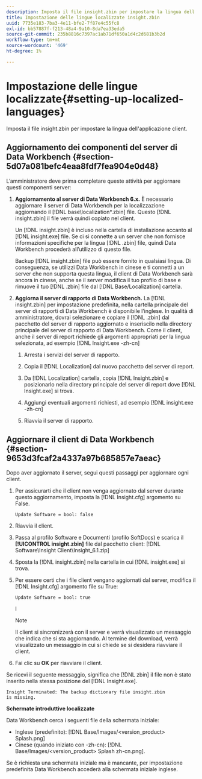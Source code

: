 ```yaml
---
description: Imposta il file insight.zbin per impostare la lingua dell'applicazione client.
title: Impostazione delle lingue localizzate insight.zbin
uuid: 7735e183-7ba3-4e11-bfe2-7f87e4c55fc8
exl-id: bb57887f-f213-48a4-9a10-8da7ea33eda5
source-git-commit: 235b8816c7397ac1ab71df650a1d4c2d681b3b2d
workflow-type: tm+mt
source-wordcount: '469'
ht-degree: 1%

---
```


# Impostazione delle lingue localizzate{#setting-up-localized-languages}

Imposta il file insight.zbin per impostare la lingua dell&#39;applicazione client.

## Aggiornamento dei componenti del server di Data Workbench {#section-5d07a081befc4eaa8fdf7fea904e0d48}

L’amministratore deve prima completare queste attività per aggiornare questi componenti server:

1. **Aggiornamento al server di Data Workbench 6.x.** È necessario aggiornare il server di Data Workbench per la localizzazione aggiornando il [!DNL base\localization\*.zbin] file. Questo [!DNL insight.zbin] il file verrà quindi copiato nel client.

   Un [!DNL insight.zbin] è incluso nella cartella di installazione accanto al [!DNL insight.exe] file. Se ci si connette a un server che non fornisce informazioni specifiche per la lingua [!DNL .zbin] file, quindi Data Workbench procederà all’utilizzo di questo file.

   Backup [!DNL insight.zbin] file può essere fornito in qualsiasi lingua. Di conseguenza, se utilizzi Data Workbench in cinese e ti connetti a un server che non supporta questa lingua, il client di Data Workbench sarà ancora in cinese, anche se il server modifica il tuo profilo di base e rimuove il tuo [!DNL .zbin] file dal [!DNL Base/Localization] cartella.

1. **Aggiorna il server di rapporto di Data Workbench.** La [!DNL insight.zbin] per impostazione predefinita, nella cartella principale del server di rapporti di Data Workbench è disponibile l’inglese. In qualità di amministratore, dovrai selezionare e copiare il [!DNL .zbin] dal pacchetto del server di rapporto aggiornato e inseriscilo nella directory principale del server di rapporto di Data Workbench. Come il client, anche il server di report richiede gli argomenti appropriati per la lingua selezionata, ad esempio [!DNL Insight.exe -zh-cn]

   1. Arresta i servizi del server di rapporto.
   1. Copia il [!DNL Localization] dal nuovo pacchetto del server di report.
   1. Da [!DNL Localization] cartella, copia [!DNL Insight.zbin] e posizionarlo nella directory principale del server di report dove [!DNL Insight.exe] si trova.

   1. Aggiungi eventuali argomenti richiesti, ad esempio [!DNL insight.exe -zh-cn]
   1. Riavvia il server di rapporto.

## Aggiornare il client di Data Workbench {#section-9653d3fcaf2a4337a97b685857e7aeac}

Dopo aver aggiornato il server, segui questi passaggi per aggiornare ogni client.

1. Per assicurarti che il client non venga aggiornato dal server durante questo aggiornamento, imposta la [!DNL Insight.cfg] argomento su False.

   ```
   Update Software = bool: false
   ```

1. Riavvia il client.
1. Passa al profilo Software e Documenti (profilo SoftDocs) e scarica il **[!UICONTROL insight.zbin]** file dal pacchetto client: [!DNL Software\Insight Client\Insight_6.1.zip]

1. Sposta la [!DNL insight.zbin] nella cartella in cui [!DNL insight.exe] si trova.

1. Per essere certi che i file client vengano aggiornati dal server, modifica il [!DNL Insight.cfg] argomento file su True:

   ```
   Update Software = bool: true
   ```

   I

   >[!NOTE]
   >
   >Il client si sincronizzerà con il server e verrà visualizzato un messaggio che indica che si sta aggiornando. Al termine del download, verrà visualizzato un messaggio in cui si chiede se si desidera riavviare il client.

1. Fai clic su **OK** per riavviare il client.

Se ricevi il seguente messaggio, significa che [!DNL zbin] il file non è stato inserito nella stessa posizione del [!DNL Insight.exe].

```
Insight Terminated: The backup dictionary file insight.zbin 
is missing.
```

**Schermate introduttive localizzate**

Data Workbench cerca i seguenti file della schermata iniziale:

* Inglese (predefinito): [!DNL Base/Images/<version_product> Splash.png]
* Cinese (quando iniziato con -zh-cn): [!DNL Base/Images/<version_product> Splash zh-cn.png].

Se è richiesta una schermata iniziale ma è mancante, per impostazione predefinita Data Workbench accederà alla schermata iniziale inglese.

<!-- <a id="section_91AE5EF234C14652A7B04082A22629AB"></a> -->
